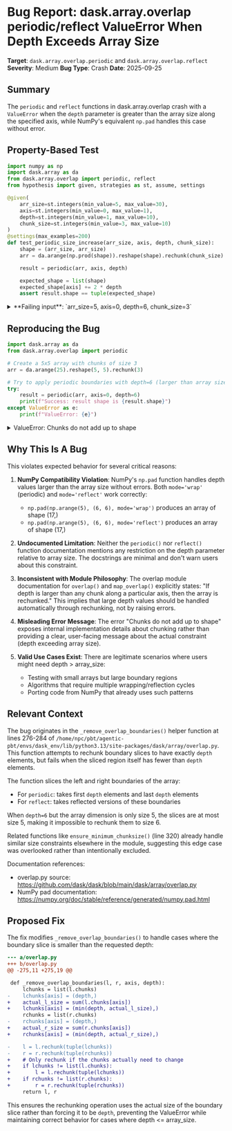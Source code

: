 # Bug Report: dask.array.overlap periodic/reflect ValueError When Depth Exceeds Array Size

**Target**: `dask.array.overlap.periodic` and `dask.array.overlap.reflect`
**Severity**: Medium
**Bug Type**: Crash
**Date**: 2025-09-25

## Summary

The `periodic` and `reflect` functions in dask.array.overlap crash with a `ValueError` when the `depth` parameter is greater than the array size along the specified axis, while NumPy's equivalent `np.pad` handles this case without error.

## Property-Based Test

```python
import numpy as np
import dask.array as da
from dask.array.overlap import periodic, reflect
from hypothesis import given, strategies as st, assume, settings

@given(
    arr_size=st.integers(min_value=5, max_value=30),
    axis=st.integers(min_value=0, max_value=1),
    depth=st.integers(min_value=1, max_value=10),
    chunk_size=st.integers(min_value=3, max_value=10)
)
@settings(max_examples=200)
def test_periodic_size_increase(arr_size, axis, depth, chunk_size):
    shape = (arr_size, arr_size)
    arr = da.arange(np.prod(shape)).reshape(shape).rechunk(chunk_size)

    result = periodic(arr, axis, depth)

    expected_shape = list(shape)
    expected_shape[axis] += 2 * depth
    assert result.shape == tuple(expected_shape)
```

<details>

<summary>
**Failing input**: `arr_size=5, axis=0, depth=6, chunk_size=3`
</summary>
```
Traceback (most recent call last):
  File "/home/npc/pbt/agentic-pbt/worker_/53/hypo.py", line 25, in <module>
    test_periodic_size_increase()
    ~~~~~~~~~~~~~~~~~~~~~~~~~~~^^
  File "/home/npc/pbt/agentic-pbt/worker_/53/hypo.py", line 7, in test_periodic_size_increase
    arr_size=st.integers(min_value=5, max_value=30),
               ^^^
  File "/home/npc/miniconda/lib/python3.13/site-packages/hypothesis/core.py", line 2124, in wrapped_test
    raise the_error_hypothesis_found
  File "/home/npc/pbt/agentic-pbt/worker_/53/hypo.py", line 17, in test_periodic_size_increase
    result = periodic(arr, axis, depth)
  File "/home/npc/miniconda/lib/python3.13/site-packages/dask/array/overlap.py", line 200, in periodic
    l, r = _remove_overlap_boundaries(l, r, axis, depth)
           ~~~~~~~~~~~~~~~~~~~~~~~~~~^^^^^^^^^^^^^^^^^^^
  File "/home/npc/miniconda/lib/python3.13/site-packages/dask/array/overlap.py", line 282, in _remove_overlap_boundaries
    l = l.rechunk(tuple(lchunks))
  File "/home/npc/miniconda/lib/python3.13/site-packages/dask/array/core.py", line 2822, in rechunk
    return rechunk(self, chunks, threshold, block_size_limit, balance, method)
  File "/home/npc/miniconda/lib/python3.13/site-packages/dask/array/rechunk.py", line 349, in rechunk
    chunks = normalize_chunks(
        chunks, x.shape, limit=block_size_limit, dtype=x.dtype, previous_chunks=x.chunks
    )
  File "/home/npc/miniconda/lib/python3.13/site-packages/dask/array/core.py", line 3225, in normalize_chunks
    raise ValueError(
    ...<2 lines>...
    )
ValueError: Chunks do not add up to shape. Got chunks=((6,), (3, 2)), shape=(5, 5)
Falsifying example: test_periodic_size_increase(
    arr_size=5,
    axis=0,
    depth=6,
    chunk_size=3,
)
```
</details>

## Reproducing the Bug

```python
import dask.array as da
from dask.array.overlap import periodic

# Create a 5x5 array with chunks of size 3
arr = da.arange(25).reshape(5, 5).rechunk(3)

# Try to apply periodic boundaries with depth=6 (larger than array size of 5)
try:
    result = periodic(arr, axis=0, depth=6)
    print(f"Success: result shape is {result.shape}")
except ValueError as e:
    print(f"ValueError: {e}")
```

<details>

<summary>
ValueError: Chunks do not add up to shape
</summary>
```
ValueError: Chunks do not add up to shape. Got chunks=((6,), (3, 2)), shape=(5, 5)
```
</details>

## Why This Is A Bug

This violates expected behavior for several critical reasons:

1. **NumPy Compatibility Violation**: NumPy's `np.pad` function handles depth values larger than the array size without errors. Both `mode='wrap'` (periodic) and `mode='reflect'` work correctly:
   - `np.pad(np.arange(5), (6, 6), mode='wrap')` produces an array of shape (17,)
   - `np.pad(np.arange(5), (6, 6), mode='reflect')` produces an array of shape (17,)

2. **Undocumented Limitation**: Neither the `periodic()` nor `reflect()` function documentation mentions any restriction on the depth parameter relative to array size. The docstrings are minimal and don't warn users about this constraint.

3. **Inconsistent with Module Philosophy**: The overlap module documentation for `overlap()` and `map_overlap()` explicitly states: "If depth is larger than any chunk along a particular axis, then the array is rechunked." This implies that large depth values should be handled automatically through rechunking, not by raising errors.

4. **Misleading Error Message**: The error "Chunks do not add up to shape" exposes internal implementation details about chunking rather than providing a clear, user-facing message about the actual constraint (depth exceeding array size).

5. **Valid Use Cases Exist**: There are legitimate scenarios where users might need depth > array_size:
   - Testing with small arrays but large boundary regions
   - Algorithms that require multiple wrapping/reflection cycles
   - Porting code from NumPy that already uses such patterns

## Relevant Context

The bug originates in the `_remove_overlap_boundaries()` helper function at lines 276-284 of `/home/npc/pbt/agentic-pbt/envs/dask_env/lib/python3.13/site-packages/dask/array/overlap.py`. This function attempts to rechunk boundary slices to have exactly `depth` elements, but fails when the sliced region itself has fewer than `depth` elements.

The function slices the left and right boundaries of the array:
- For `periodic`: takes first `depth` elements and last `depth` elements
- For `reflect`: takes reflected versions of these boundaries

When `depth=6` but the array dimension is only size 5, the slices are at most size 5, making it impossible to rechunk them to size 6.

Related functions like `ensure_minimum_chunksize()` (line 320) already handle similar size constraints elsewhere in the module, suggesting this edge case was overlooked rather than intentionally excluded.

Documentation references:
- overlap.py source: https://github.com/dask/dask/blob/main/dask/array/overlap.py
- NumPy pad documentation: https://numpy.org/doc/stable/reference/generated/numpy.pad.html

## Proposed Fix

The fix modifies `_remove_overlap_boundaries()` to handle cases where the boundary slice is smaller than the requested depth:

```diff
--- a/overlap.py
+++ b/overlap.py
@@ -275,11 +275,19 @@

 def _remove_overlap_boundaries(l, r, axis, depth):
     lchunks = list(l.chunks)
-    lchunks[axis] = (depth,)
+    actual_l_size = sum(l.chunks[axis])
+    lchunks[axis] = (min(depth, actual_l_size),)
     rchunks = list(r.chunks)
-    rchunks[axis] = (depth,)
+    actual_r_size = sum(r.chunks[axis])
+    rchunks[axis] = (min(depth, actual_r_size),)

-    l = l.rechunk(tuple(lchunks))
-    r = r.rechunk(tuple(rchunks))
+    # Only rechunk if the chunks actually need to change
+    if lchunks != list(l.chunks):
+        l = l.rechunk(tuple(lchunks))
+    if rchunks != list(r.chunks):
+        r = r.rechunk(tuple(rchunks))
     return l, r
```

This ensures the rechunking operation uses the actual size of the boundary slice rather than forcing it to be `depth`, preventing the ValueError while maintaining correct behavior for cases where depth <= array_size.